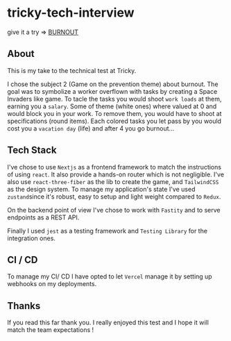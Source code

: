 # tricky-tech-interview

give it a try => [BURNOUT](https://tricky-tech-interview.vercel.app/)

## About

This is my take to the technical test at Tricky.

I chose the subject 2 (Game on the prevention theme) about burnout.
The goal was to symbolize a worker overflown with tasks by creating a Space Invaders like game.
To tacle the tasks you would shoot `work loads` at them, earning you a `salary`. Some of theme (white ones) where valued at 0 and would block you in your work. To remove them, you would have to shoot at specifications (round items).
Each colored tasks you let pass by you would cost you a `vacation day` (life) and after 4 you go burnout...

## Tech Stack

I've chose to use `Nextjs` as a frontend framework to match the instructions of using `react`. It also provide a hands-on router which is not negligible. I've also use `react-three-fiber` as the lib to create the game, and `TailwindCSS` as the design system. To manage my application's state I've used `zustand`since it's robust, easy to setup and light weight compared to `Redux`.

On the backend point of view I've chose to work with `Fastity` and to serve endpoints as a REST API.

Finally I used `jest` as a testing framework and `Testing Library` for the integration ones.

## CI / CD

To manage my CI/ CD I have opted to let `Vercel` manage it by setting up webhooks on my deployments.

## Thanks

If you read this far thank you. I really enjoyed this test and I hope it will match the team expectations !
